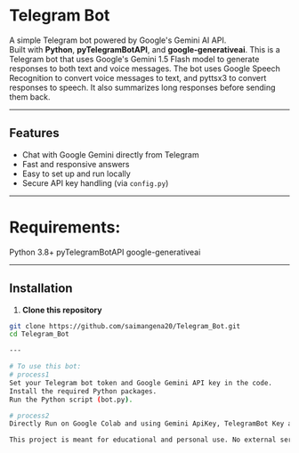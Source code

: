 # Telegram Bot

A simple Telegram bot powered by Google's Gemini AI API.  
Built with **Python**, **pyTelegramBotAPI**, and **google-generativeai**.
This is a Telegram bot that uses Google's Gemini 1.5 Flash model to generate responses to both text and voice messages. The bot uses Google Speech Recognition to convert voice messages to text, and pyttsx3 to convert responses to speech. It also summarizes long responses before sending them back.

---

## Features
- Chat with Google Gemini directly from Telegram
- Fast and responsive answers
- Easy to set up and run locally
- Secure API key handling (via `config.py`)

---

# Requirements:
Python 3.8+
pyTelegramBotAPI
google-generativeai

---

##  Installation

1. **Clone this repository**
```bash
git clone https://github.com/saimangena20/Telegram_Bot.git
cd Telegram_Bot

---

# To use this bot:
# process1
Set your Telegram bot token and Google Gemini API key in the code.
Install the required Python packages.
Run the Python script (bot.py).

# process2
Directly Run on Google Colab and using Gemini ApiKey, TelegramBot Key and requirements

This project is meant for educational and personal use. No external services are billed directly from this script.
